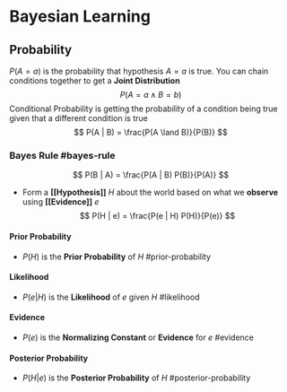 # Bayesian Learning

## Probability
$P(A = a)$ is the probability that hypothesis $A = a$ is true.
You can chain conditions together to get a **Joint Distribution** 
$$
P(A = a \land B = b)
$$
Conditional Probability is getting the probability of a condition being true given that a different condition is true
$$
P(A | B) = \frac{P(A \land B)}{P(B)}
$$
### Bayes Rule #bayes-rule
$$
P(B | A) = \frac{P(A | B) P(B)}{P(A)}
$$
- Form a **[[Hypothesis]]** $H$ about the world based on what we **observe** using **[[Evidence]]** $e$
$$
P(H | e) = \frac{P(e | H) P(H)}{P(e)}
$$
#### Prior Probability
- $P(H)$ is the **Prior Probability** of $H$ #prior-probability
#### Likelihood
- $P(e | H)$ is the **Likelihood** of $e$ given $H$ #likelihood
#### Evidence
- $P(e)$ is the **Normalizing Constant** or **Evidence** for $e$ #evidence
#### Posterior Probability
- $P(H | e)$ is the **Posterior Probability** of $H$ #posterior-probability
